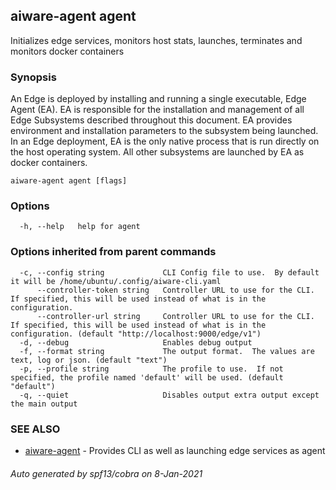 ## aiware-agent agent

Initializes edge services, monitors host stats, launches, terminates and monitors docker containers

### Synopsis

An Edge is deployed by installing and running a single executable, Edge Agent (EA).  EA is responsible
for the installation and management of all Edge Subsystems described throughout this document.
EA provides environment and installation parameters to the subsystem being launched.
In an Edge deployment, EA is the only native process that is run directly on the host operating system.
All other subsystems are launched by EA as docker containers.

```
aiware-agent agent [flags]
```

### Options

```
  -h, --help   help for agent
```

### Options inherited from parent commands

```
  -c, --config string             CLI Config file to use.  By default it will be /home/ubuntu/.config/aiware-cli.yaml
      --controller-token string   Controller URL to use for the CLI.  If specified, this will be used instead of what is in the configuration.
      --controller-url string     Controller URL to use for the CLI.  If specified, this will be used instead of what is in the configuration. (default "http://localhost:9000/edge/v1")
  -d, --debug                     Enables debug output
  -f, --format string             The output format.  The values are text, log or json. (default "text")
  -p, --profile string            The profile to use.  If not specified, the profile named 'default' will be used. (default "default")
  -q, --quiet                     Disables output extra output except the main output
```

### SEE ALSO

* [aiware-agent](/cli/aiware-agent.md)	 - Provides CLI as well as launching edge services as agent

###### Auto generated by spf13/cobra on 8-Jan-2021
